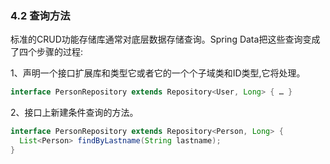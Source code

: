 ### 4.2 查询方法

标准的CRUD功能存储库通常对底层数据存储查询。Spring Data把这些查询变成了四个步骤的过程:

1、声明一个接口扩展库和类型它或者它的一个个子域类和ID类型,它将处理。
``` java
interface PersonRepository extends Repository<User, Long> { … }
```

2、接口上新建条件查询的方法。
``` java
interface PersonRepository extends Repository<Person, Long> {
  List<Person> findByLastname(String lastname);
}
```


